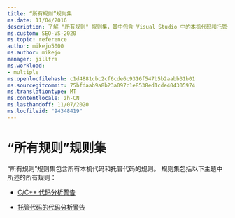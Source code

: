 ```yaml
---
title: “所有规则”规则集
ms.date: 11/04/2016
description: 了解 "所有规则" 规则集，其中包含 Visual Studio 中的本机代码和托管代码的所有规则。 查看在此集中描述规则的资源。
ms.custom: SEO-VS-2020
ms.topic: reference
author: mikejo5000
ms.author: mikejo
manager: jillfra
ms.workload:
- multiple
ms.openlocfilehash: c1d4881cbc2cf6cde6c9316f547b5b2aabb31b01
ms.sourcegitcommit: 75bfdaab9a8b23a097c1e8538ed1cde404305974
ms.translationtype: MT
ms.contentlocale: zh-CN
ms.lasthandoff: 11/07/2020
ms.locfileid: "94348419"
---
```

# <a name="all-rules-rule-set"></a>“所有规则”规则集

“所有规则”规则集包含所有本机代码和托管代码的规则。 规则集包括以下主题中所述的所有规则：

- [C/C++ 代码分析警告](/cpp/code-quality/code-analysis-for-c-cpp-warnings)

- [托管代码的代码分析警告](/dotnet/fundamentals/code-analysis/quality-rules/index)
